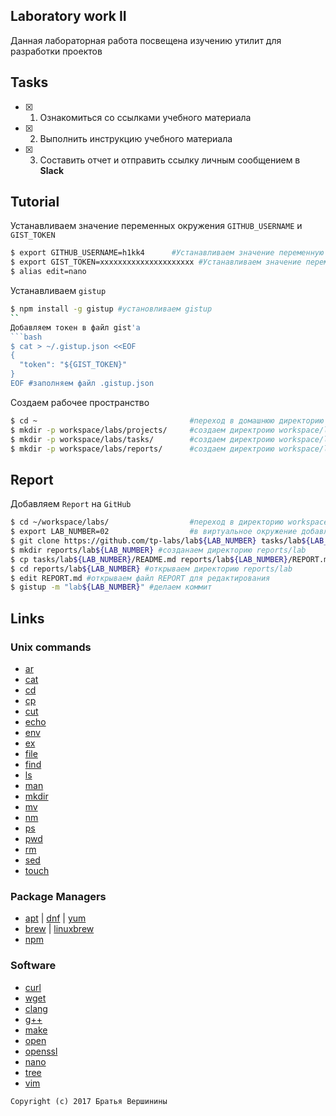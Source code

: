 ## Laboratory work II

Данная лабораторная работа посвещена изучению утилит для разработки проектов

## Tasks

- [X] 1. Ознакомиться со ссылками учебного материала
- [X] 2. Выполнить инструкцию учебного материала
- [X] 3. Составить отчет и отправить ссылку личным сообщением в **Slack**
 
## Tutorial
Устанавливаем значение переменных окружения `GITHUB_USERNAME` и `GIST_TOKEN`
```bash
$ export GITHUB_USERNAME=h1kk4		#Устанавливаем значение переменную окружения `GITHUB_USERNAME`
$ export GIST_TOKEN=xxxxxxxxxxxxxxxxxxxxx #Устанавливаем значение переменную окружения `GIST_TOKEN`
$ alias edit=nano
```
Устанавливаем `gistup`
```bash
$ npm install -g gistup #установливаем gistup
``
Добавляем токен в файл gist'a
```bash
$ cat > ~/.gistup.json <<EOF
{
  "token": "${GIST_TOKEN}"
}
EOF #заполняем файл .gistup.json
```
Создаем рабочее пространство 
```bash
$ cd ~									#переход в домашнюю директорию 
$ mkdir -p workspace/labs/projects/ 	#создаем директроию workspace/labs/projects/
$ mkdir -p workspace/labs/tasks/		#создаем директроию workspace/labs//tasks/
$ mkdir -p workspace/labs/reports/		#создаем директроию workspace/labs/reports/	
```

## Report 
Добавляем `Report` на `GitHub`
```bash
$ cd ~/workspace/labs/ 					#переход в директорию workspace/labs/ 
$ export LAB_NUMBER=02					#в виртуальное окружение добавляем переменную LAB_NUMBER
$ git clone https://github.com/tp-labs/lab${LAB_NUMBER} tasks/lab${LAB_NUMBER} #клонируем репозиторий в папку
$ mkdir reports/lab${LAB_NUMBER} #созданаем директорию reports/lab
$ cp tasks/lab${LAB_NUMBER}/README.md reports/lab${LAB_NUMBER}/REPORT.md #копируем содержимое README в REPORT
$ cd reports/lab${LAB_NUMBER} #открываем директорию reports/lab
$ edit REPORT.md #открываем файл REPORT для редактирования
$ gistup -m "lab${LAB_NUMBER}" #делаем коммит
```

## Links

### Unix commands

- [ar](https://en.wikipedia.org/wiki/Ar_(Unix))
- [cat](https://en.wikipedia.org/wiki/Cat_(Unix))
- [cd](https://en.wikipedia.org/wiki/Cd_(command))
- [cp](https://en.wikipedia.org/wiki/Cp_(Unix))
- [cut](https://en.wikipedia.org/wiki/Cut_(Unix))
- [echo](https://en.wikipedia.org/wiki/Echo_(command))
- [env](https://en.wikipedia.org/wiki/Env_(shell))
- [ex](https://en.wikipedia.org/wiki/Ex_(editor))
- [file](https://en.wikipedia.org/wiki/File_(command))
- [find](https://en.wikipedia.org/wiki/Find)
- [ls](https://en.wikipedia.org/wiki/Ls)
- [man](https://en.wikipedia.org/wiki/Man_page)
- [mkdir](https://en.wikipedia.org/wiki/Mkdir)
- [mv](https://en.wikipedia.org/wiki/Mv)
- [nm](https://en.wikipedia.org/wiki/Nm_(Unix))
- [ps](https://en.wikipedia.org/wiki/Ps_(Unix))
- [pwd](https://en.wikipedia.org/wiki/Pwd)
- [rm](https://en.wikipedia.org/wiki/Rm_(Unix))
- [sed](https://en.wikipedia.org/wiki/Sed)
- [touch](https://en.wikipedia.org/wiki/Touch_(Unix))

### Package Managers

- [apt](http://help.ubuntu.ru/wiki/apt) | [dnf](https://en.wikipedia.org/wiki/DNF_(software)) | [yum](https://fedoraproject.org/wiki/Yum/ru)
- [brew](https://brew.sh) | [linuxbrew](http://linuxbrew.sh)
- [npm](https://docs.npmjs.com)

### Software

- [curl](https://www.gitbook.com/book/bagder/everything-curl/details)
- [wget](https://www.gnu.org/software/wget/manual/wget.pdf)
- [clang](https://clang.llvm.org)
- [g++](https://gcc.gnu.org/onlinedocs/gcc-4.0.2/gcc/G_002b_002b-and-GCC.html)
- [make](https://en.wikipedia.org/wiki/Make_(software))
- [open](https://developer.apple.com/legacy/library/documentation/Darwin/Reference/ManPages/man1/open.1.html)
- [openssl](https://www.openssl.org)
- [nano](https://www.nano-editor.org)
- [tree](https://linux.die.net/man/1/tree)
- [vim](http://www.vim.org)

```
Copyright (c) 2017 Братья Вершинины
```
